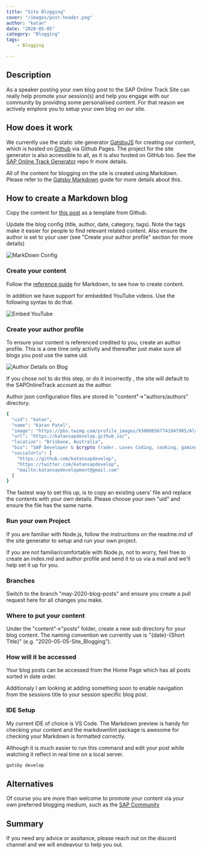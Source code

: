 ```yaml
---
title: "Site Blogging"
cover: "/images/post-header.png"
author: "katan"
date: "2020-05-05"
category: "Blogging"
tags:
    - Blogging

---
```


## Description

As a speaker posting your own blog post to the SAP Online Track Site can really help promote your session(s) and help you engage with our community by providing some personalised content.  For that reason we actively emplore you to setup your own blog on our site.  

## How does it work

We currently use the static site generator [GatsbyJS](https://www.gatsbyjs.org/) for creating our content, which is hosted on [Github](https://github.com/) via Github Pages.  The project for the site generator is also accessible to all, as it is also hosted on GitHub too. See the [SAP Online Track Generator](https://github.com/SAPOnlineTrack/saponlinetrack-gen) repo fr more details.

All of the content for blogging on the site is created using Markdown. Please refer to the [Gatsby Markdown](https://www.gatsbyjs.org/docs/mdx/markdown-syntax/) guide for more details about this.

## How to create a Markdown blog

Copy the content for [this post](https://github.com/SAPOnlineTrack/saponlinetrack-gen/tree/master/content/posts/2020-05-05-Site_Blogging) as a template from Github.  

Update the blog config (title, author, date, category, tags).  Note the tags make it easier for people to find relevant related content.  Also ensure the author is set to your user (see "Create your author profile" section for more details)

![MarkDown Config](/images/blog-config.png)

### Create your content

Follow the [reference guide](https://www.gatsbyjs.org/docs/mdx/markdown-syntax/) for Markdown, to see how to create content.  

In addition we have support for embedded YouTube videos.  Use the following syntax to do that.

![Embed YouTube](/images/embed_youtube.png)

### Create your author profile

To ensure your content is referenced credited to you, create an author profile.  This is a one time only activity and thereafter just make sure all blogs you post use the same uid.  

![Author Details on Blog](/images/author-profile-footer.png)

If you chose not to do this step, or do it incorrectly , the site will default to the SAPOnlineTrack account as the author.

Author json configuration files are stored in "content"->"authors/authors" directory.

```sh
{
  "uid": "katan",
  "name": "Katan Patel",
  "image": "https://pbs.twimg.com/profile_images/930008567741947905/AlyYDAjg_bigger.jpg",
  "url": "https://katansapdevelop.github.io/",
  "location": "Brisbane, Australia",
  "bio": "SAP Developer & $crypto trader. Loves Coding, cooking, gaming, football, electronic music, MTB & fishing",
  "socialUrls": [
    "https://github.com/katansapdevelop",
    "https://twitter.com/katansapdevelop",
    "mailto:katansapdevelopment@gmail.com"
  ]
}
```

The fastest way to set this up, is to copy an existing users' file and replace the contents with your own details.  Please choose your own "uid" and ensure the file has the same name.  

### Run your own Project

If you are familiar with Node.js, follow the instructions on the readme.md of the site generator to setup and run your own project.

If you are not familiar/comfortable with Node.js, not to worry, feel free to create an index.md and author profile and send it to us via a mail and we'll help set it up for you.

### Branches

Switch to the branch "may-2020-blog-posts" and ensure you create a pull request here for all changes you make.  

### Where to put your content

Under the "content"->"posts" folder, create a new sub directory for your blog content.  The naming convention we currently use is "{date}-{Short Title}" (e.g. "2020-05-05-Site_Blogging").

### How will it be accessed

Your blog posts can be accessed from the Home Page which has all posts sorted in date order.  

Additionaly I am looking at adding something soon to enable navigation from the sessions title to your session specific blog post.

### IDE Setup

My current IDE of choice is VS Code. The Markdown preview is handy for checking your content and the markdownlint package is awesome for checking your Markdown is formatted correctly.  

Although it is much easier to run this command and edit your post while watching it reflect in real time on a local server.

```sh
gatsby develop
```

## Alternatives

Of course you are more than welcome to promote your content via your own preferred blogging medium, such as the [SAP Community](https://community.sap.com/)

## Summary

If you need any advice or assitance, please reach out on the discord channel and we will endeavour  to help you out.  
